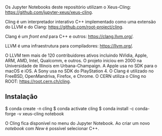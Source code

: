 Os Jupyter Notebooks deste repositório utilizam o Xeus-Cling: https://github.com/jupyter-xeus/xeus-cling.

Cling é um interpretador interativo C++ implementado como uma extensão do LLVM e do Clang: https://github.com/root-project/cling.

Clang é um *front end* para C++ e outros: https://clang.llvm.org/.

LLVM é uma infraestrutura para compiladores: https://llvm.org/.

O LLVM tem mais de 120 contribuidores ativos incluindo NVidia, Apple, ARM, AMD, Intel, Qualcomm, e outros. O projeto iniciou em 2000 na Universidade de Illinois em Urbana-Champaign. A Apple usa no SDK para o macOS e iOS. A Sony usa no SDK do PlayStation 4. O Clang é utilizado no FreeBSD, OpenMandriva, Firefox, e Chrome. O CERN utiliza o Cling no ROOT: https://root.cern.ch/cling.

## Instalação

  $ conda create -n cling
  $ conda activate cling
  $ conda install -c conda-forge -v xeus-cling notebook

O Cling fica disponível no menu do Jupyter Notebook. Ao criar um novo *notebook* com *New* é possível selecionar C++.
